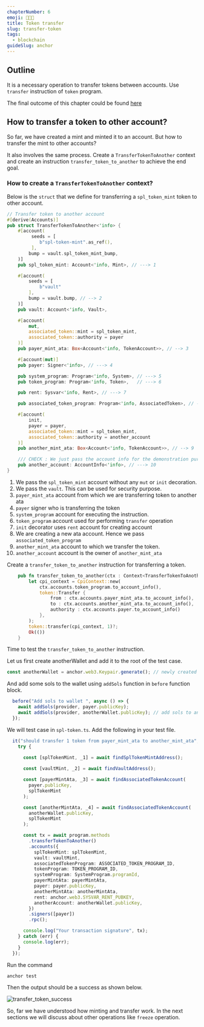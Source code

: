 ```yaml
---
chapterNumber: 6
emoji: 👩🏼‍🎨
title: Token transfer
slug: transfer-token
tags:
  - blockchain
guideSlug: anchor
---
```

## Outline

It is a necessary operation to transfer tokens between accounts. Use `transfer` instruction of `token` program. 

The final outcome of this chapter could be found [here](https://github.com/metablockshq/spl-token-chapters/tree/main/Chapter%206%20-%20Transfer%20Tokens)

## How to transfer a token to other account?

So far, we have created a mint and minted it to an account. But how to transfer the mint to other accounts?

It also involves the same process. Create a `TransferTokenToAnother` context and create an instruction `transfer_token_to_another` to achieve the end goal.

### How to create a `TransferTokenToAnother` context?

Below is the `struct` that we define for transferring a `spl_token_mint` token to other account.

```rust
// Transfer token to another account
#[derive(Accounts)]
pub struct TransferTokenToAnother<'info> {
    #[account(
         seeds = [
            b"spl-token-mint".as_ref(),
         ],
        bump = vault.spl_token_mint_bump,
    )]
    pub spl_token_mint: Account<'info, Mint>, // ---> 1

    #[account(
        seeds = [
            b"vault"
        ],
        bump = vault.bump, // --> 2
    )]
    pub vault: Account<'info, Vault>,

    #[account(
        mut,
        associated_token::mint = spl_token_mint,
        associated_token::authority = payer
    )]
    pub payer_mint_ata: Box<Account<'info, TokenAccount>>, // --> 3

    #[account(mut)]
    pub payer: Signer<'info>, // ---> 4

    pub system_program: Program<'info, System>, // ---> 5
    pub token_program: Program<'info, Token>,   // ---> 6

    pub rent: Sysvar<'info, Rent>, // ---> 7

    pub associated_token_program: Program<'info, AssociatedToken>, // ---> 8

    #[account(
        init,
        payer = payer,
        associated_token::mint = spl_token_mint,
        associated_token::authority = another_account
    )]
    pub another_mint_ata: Box<Account<'info, TokenAccount>>, // --> 9

    /// CHECK : We just pass the account info for the demonstration purpose. Ideally this is either signer or trusted account
    pub another_account: AccountInfo<'info>, // ---> 10
}
```

1. We pass the `spl_token_mint` account without any `mut` or `init` decoration.
2. We pass the `vault`. This can be used for security purpose.
3. `payer_mint_ata` account from which we are transferring token to another ata
4. `payer` signer who is transferring the token
5. `system_program` account for executing the instruction.
6. `token_program` account used for performing `transfer` operation
7. `init` decorator uses `rent` account for creating account
8. We are creating a new ata account. Hence we pass `associated_token_program` 
9. `another_mint_ata` account to which we transfer the token.
10. `another_account` account is the owner of `another_mint_ata`

Create a `transfer_token_to_another` instruction for transferring a token.

```rust
    pub fn transfer_token_to_another(ctx : Context<TransferTokenToAnother>) -> Result<()> {
        let cpi_context = CpiContext::new(
            ctx.accounts.token_program.to_account_info(),
            token::Transfer {
                from : ctx.accounts.payer_mint_ata.to_account_info(),
                to : ctx.accounts.another_mint_ata.to_account_info(),
                authority : ctx.accounts.payer.to_account_info()
            },
        );
        token::transfer(cpi_context, 1)?;
        Ok(())
    }
```

Time to test the `transfer_token_to_another` instruction.

Let us first create anotherWallet and add it to the root of the test case.

```typescript
const anotherWallet = anchor.web3.Keypair.generate(); // newly created another wallet
```

And add some sols to the wallet using `addSols` function in `before` function block.

```typescript
  before("Add sols to wallet ", async () => {
    await addSols(provider, payer.publicKey);
    await addSols(provider, anotherWallet.publicKey); // add sols to another wallet 
  });
```

We will test case in `spl-token.ts`. Add the following in your test file.

```typescript
  it("should transfer 1 token from payer_mint_ata to another_mint_ata", async () => {
    try {
      
      const [splTokenMint, _1] = await findSplTokenMintAddress();

      const [vaultMint, _2] = await findVaultAddress();

      const [payerMintAta, _3] = await findAssociatedTokenAccount(
        payer.publicKey,
        splTokenMint
      );

      const [anotherMintAta, _4] = await findAssociatedTokenAccount(
        anotherWallet.publicKey,
        splTokenMint
      );

      const tx = await program.methods
        .transferTokenToAnother()
        .accounts({
          splTokenMint: splTokenMint,
          vault: vaultMint,
          associatedTokenProgram: ASSOCIATED_TOKEN_PROGRAM_ID,
          tokenProgram: TOKEN_PROGRAM_ID,
          systemProgram: SystemProgram.programId,
          payerMintAta: payerMintAta,
          payer: payer.publicKey,
          anotherMintAta: anotherMintAta,
          rent: anchor.web3.SYSVAR_RENT_PUBKEY,
          anotherAccount: anotherWallet.publicKey,
        })
        .signers([payer])
        .rpc();

      console.log("Your transaction signature", tx);
    } catch (err) {
      console.log(err);
    }
  });
```

Run the command 

```bash
anchor test
```

Then the output should be a success as shown below.

![](/img/content/guide-chapters/image_9.png "transfer_token_success")

So, far we have understood how minting and transfer work. In the next sections we will discuss about other operations like `freeze` operation.